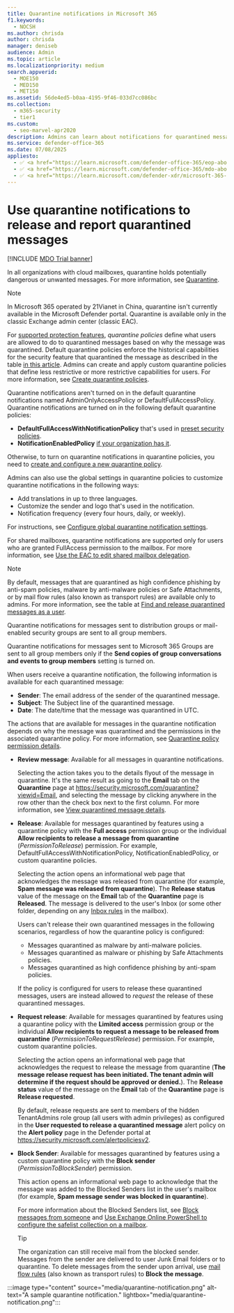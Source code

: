 ```yaml
---
title: Quarantine notifications in Microsoft 365
f1.keywords:
  - NOCSH
ms.author: chrisda
author: chrisda
manager: deniseb
audience: Admin
ms.topic: article
ms.localizationpriority: medium
search.appverid:
  - MOE150
  - MED150
  - MET150
ms.assetid: 56de4ed5-b0aa-4195-9f46-033d7cc086bc
ms.collection:
  - m365-security
  - tier1
ms.custom:
  - seo-marvel-apr2020
description: Admins can learn about notifications for quarantined messages in Microsoft 365.
ms.service: defender-office-365
ms.date: 07/08/2025
appliesto:
  - ✅ <a href="https://learn.microsoft.com/defender-office-365/eop-about" target="_blank">Default email protections for cloud mailboxes</a>
  - ✅ <a href="https://learn.microsoft.com/defender-office-365/mdo-about#defender-for-office-365-plan-1-vs-plan-2-cheat-sheet" target="_blank">Microsoft Defender for Office 365 Plan 1 and Plan 2</a>
  - ✅ <a href="https://learn.microsoft.com/defender-xdr/microsoft-365-defender" target="_blank">Microsoft Defender XDR</a>
---
```


# Use quarantine notifications to release and report quarantined messages

[!INCLUDE [MDO Trial banner](../includes/mdo-trial-banner.md)]

In all organizations with cloud mailboxes, quarantine holds potentially dangerous or unwanted messages. For more information, see [Quarantine](quarantine-about.md).

> [!NOTE]
> In Microsoft 365 operated by 21Vianet in China, quarantine isn't currently available in the Microsoft Defender portal. Quarantine is available only in the classic Exchange admin center (classic EAC).

For [supported protection features](quarantine-policies.md#step-2-assign-a-quarantine-policy-to-supported-features), _quarantine policies_ define what users are allowed to do to quarantined messages based on why the message was quarantined. Default quarantine policies enforce the historical capabilities for the security feature that quarantined the message as described in the table [in this article](quarantine-end-user.md). Admins can create and apply custom quarantine policies that define less restrictive or more restrictive capabilities for users. For more information, see [Create quarantine policies](quarantine-policies.md#step-1-create-quarantine-policies-in-the-microsoft-defender-portal).

Quarantine notifications aren't turned on in the default quarantine notifications named AdminOnlyAccessPolicy or DefaultFullAccessPolicy. Quarantine notifications are turned on in the following default quarantine policies:

- **DefaultFullAccessWithNotificationPolicy** that's used in [preset security policies](preset-security-policies.md).
- **NotificationEnabledPolicy** [if your organization has it](quarantine-policies.md#full-access-permissions-and-quarantine-notifications).

Otherwise, to turn on quarantine notifications in quarantine policies, you need to [create and configure a new quarantine policy](quarantine-policies.md#step-1-create-quarantine-policies-in-the-microsoft-defender-portal).

Admins can also use the global settings in quarantine policies to customize quarantine notifications in the following ways:

- Add translations in up to three languages.
- Customize the sender and logo that's used in the notification.
- Notification frequency (every four hours, daily, or weekly).

For instructions, see [Configure global quarantine notification settings](quarantine-policies.md#configure-global-quarantine-notification-settings-in-the-microsoft-defender-portal).

For shared mailboxes, quarantine notifications are supported only for users who are granted FullAccess permission to the mailbox. For more information, see [Use the EAC to edit shared mailbox delegation](/Exchange/collaboration-exo/shared-mailboxes#use-the-eac-to-edit-shared-mailbox-delegation).

> [!NOTE]
> By default, messages that are quarantined as high confidence phishing by anti-spam policies, malware by anti-malware policies or Safe Attachments, or by mail flow rules (also known as transport rules) are available only to admins. For more information, see the table at [Find and release quarantined messages as a user](quarantine-end-user.md).
>
> Quarantine notifications for messages sent to distribution groups or mail-enabled security groups are sent to all group members.
>
> Quarantine notifications for messages sent to Microsoft 365 Groups are sent to all group members only if the **Send copies of group conversations and events to group members** setting is turned on.

When users receive a quarantine notification, the following information is available for each quarantined message:

- **Sender**: The email address of the sender of the quarantined message.
- **Subject**: The Subject line of the quarantined message.
- **Date**: The date/time that the message was quarantined in UTC.

The actions that are available for messages in the quarantine notification depends on why the message was quarantined and the permissions in the associated quarantine policy. For more information, see [Quarantine policy permission details](quarantine-policies.md#quarantine-policy-permission-details).

- **Review message**: Available for all messages in quarantine notifications.

  Selecting the action takes you to the details flyout of the message in quarantine. It's the same result as going to the **Email** tab on the **Quarantine** page at <https://security.microsoft.com/quarantine?viewid=Email>, and selecting the message by clicking anywhere in the row other than the check box next to the first column. For more information, see [View quarantined message details](quarantine-end-user.md#view-quarantined-message-details).

- **Release**: Available for messages quarantined by features using a quarantine policy with the **Full access** permission group or the individual **Allow recipients to release a message from quarantine** (_PermissionToRelease_) permission. For example, DefaultFullAccessWithNotificationPolicy, NotificationEnabledPolicy, or custom quarantine policies.

  Selecting the action opens an informational web page that acknowledges the message was released from quarantine (for example, **Spam message was released from quarantine**). The **Release status** value of the message on the **Email** tab of the **Quarantine** page is **Released**. The message is delivered to the user's Inbox (or some other folder, depending on any [Inbox rules](https://support.microsoft.com/office/c24f5dea-9465-4df4-ad17-a50704d66c59) in the mailbox).

  Users can't release their own quarantined messages in the following scenarios, regardless of how the quarantine policy is configured:

  - Messages quarantined as malware by anti-malware policies.
  - Messages quarantined as malware or phishing by Safe Attachments policies.
  - Messages quarantined as high confidence phishing by anti-spam policies.

  If the policy is configured for users to release these quarantined messages, users are instead allowed to _request_ the release of these quarantined messages.

- **Request release**: Available for messages quarantined by features using a quarantine policy with the **Limited access** permission group or the individual **Allow recipients to request a message to be released from quarantine** (_PermissionToRequestRelease_) permission. For example, custom quarantine policies.

  Selecting the action opens an informational web page that acknowledges the request to release the message from quarantine (**The message release request has been initiated. The tenant admin will determine if the request should be approved or denied.**). The **Release status** value of the message on the **Email** tab of the **Quarantine** page is **Release requested**.
  
  By default, release requests are sent to members of the hidden TenantAdmins role group (all users with admin privileges) as configured in the **User requested to release a quarantined message** alert policy on the **Alert policy** page in the Defender portal at <https://security.microsoft.com/alertpoliciesv2>.

- **Block Sender**: Available for messages quarantined by features using a custom quarantine policy with the **Block sender** (_PermissionToBlockSender_) permission.

  This action opens an informational web page to acknowledge that the message was added to the Blocked Senders list in the user's mailbox (for example, **Spam message sender was blocked in quarantine**).

  For more information about the Blocked Senders list, see [Block messages from someone](https://support.microsoft.com/office/274ae301-5db2-4aad-be21-25413cede077#__toc304379667) and [Use Exchange Online PowerShell to configure the safelist collection on a mailbox](configure-junk-email-settings-on-exo-mailboxes.md#use-exchange-online-powershell-to-configure-the-safelist-collection-on-a-mailbox).

  > [!TIP]
  > The organization can still receive mail from the blocked sender. Messages from the sender are delivered to user Junk Email folders or to quarantine. To delete messages from the sender upon arrival, use [mail flow rules](/exchange/security-and-compliance/mail-flow-rules/mail-flow-rules) (also known as transport rules) to **Block the message**.

:::image type="content" source="media/quarantine-notification.png" alt-text="A sample quarantine notification." lightbox="media/quarantine-notification.png":::
